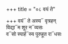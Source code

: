 +++
title = "०८ वयं ते"

+++
वयं᳓ ते अस्य᳓ वृत्रहन्  
विद्या᳓म शूर न᳓व्यसः  
व᳓सो स्पार्ह᳓स्य पुरुहूत रा᳓धसः